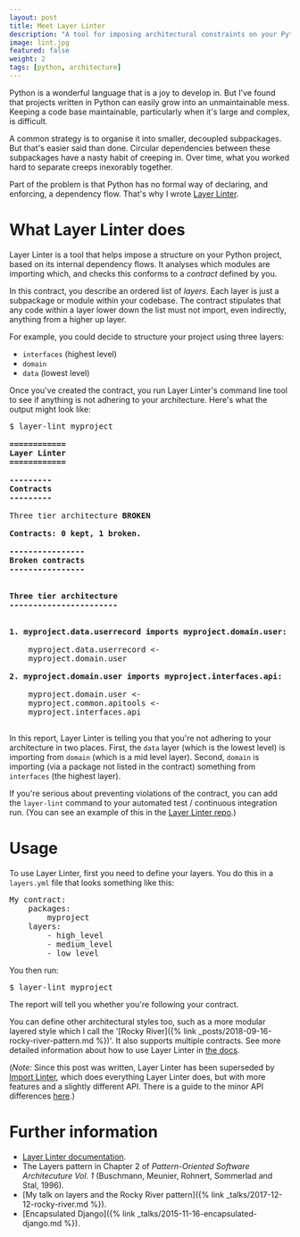 ```yaml
---
layout: post
title: Meet Layer Linter
description: "A tool for imposing architectural constraints on your Python projects."
image: lint.jpg
featured: false
weight: 2
tags: [python, architecture]
---
```

Python is a wonderful language that is a joy to develop in. But I've found that
projects written in Python can easily grow into an unmaintainable mess. Keeping a code base maintainable, particularly when it's large and
complex, is difficult.

A common strategy is to organise it into smaller, decoupled
subpackages. But that's easier said than done. Circular dependencies between these subpackages
have a nasty habit of creeping in. Over time, what you worked hard to separate
 creeps inexorably together.

Part of the problem is that Python has no formal way of declaring, and enforcing,
a dependency flow. That's why I wrote [Layer Linter](https://github.com/seddonym/layer_linter).

# What Layer Linter does

Layer Linter is a tool that helps impose a structure on your Python project, based on its 
internal dependency flows. It analyses which modules are importing which, and
checks this conforms to a *contract* defined by you.

In this contract, you describe an ordered list of *layers*. Each layer is just a subpackage or module
within your codebase. The contract stipulates that any code within a layer lower down the list
must not import, even indirectly, anything from a higher up layer.

For example, you could decide to structure your project using three layers:

- ``interfaces`` (highest level)
- ``domain``
- ``data`` (lowest level)

Once you've created the contract, you run Layer Linter's command line tool to see if anything is not adhering
to your architecture. Here's what the output might look like:

<pre class="console">
$ layer-lint myproject
<strong>
============
Layer Linter
============

---------
Contracts
---------
</strong>
Three tier architecture <strong class='error'>BROKEN</strong>
<div class='error'><strong>
Contracts: 0 kept, 1 broken.

----------------
Broken contracts
----------------


Three tier architecture
-----------------------
</strong>

<strong>1. myproject.data.userrecord imports myproject.domain.user:</strong>

    myproject.data.userrecord <-
    myproject.domain.user

<strong>2. myproject.domain.user imports myproject.interfaces.api:</strong>

    myproject.domain.user <-
    myproject.common.apitools <-
    myproject.interfaces.api
</div>
</pre>

In this report, Layer Linter is telling you that you're not
adhering to your architecture in two places. First, the `data` layer
(which is the lowest level) is importing from `domain` (which is a mid level layer).
Second, `domain` is importing (via a package not listed in the contract) something
from `interfaces` (the highest layer).

If you're serious about preventing violations of the contract, you can add
the `layer-lint` command to your automated test / continuous integration run. (You can
see an example of this in the [Layer Linter repo](https://github.com/seddonym/layer_linter/blob/master/tox.ini).)

# Usage

To use Layer Linter, first you need to define your layers. You do this in a ``layers.yml``
file that looks something like this:

<pre>
My contract:
    packages:
        myproject
    layers:
        - high_level
        - medium_level
        - low_level
</pre>

You then run:

<pre>
$ layer-lint myproject
</pre>

The report will tell you whether you're following your contract.

You can define other architectural styles too, such as a more
modular layered style which I call the '[Rocky River]({% link _posts/2018-09-16-rocky-river-pattern.md %})'. It also supports multiple
contracts. See more detailed information about how to use Layer Linter in [the docs](https://layer-linter.readthedocs.io/en/latest/usage.html).

(*Note:* Since this post was written, Layer Linter has been superseded by
[Import Linter](https://import-linter.readthedocs.io), which does everything Layer Linter does, but with more features
and a slightly different API. There is a guide to the minor API differences
[here](https://layer-linter.readthedocs.io/en/latest/migrating-to-import-linter.html).)


# Further information

- [Layer Linter documentation](https://layer-linter.readthedocs.io).
- The Layers pattern in Chapter 2 of <em>Pattern-Oriented Software Architecuture Vol. 1</em> (Buschmann, Meunier, Rohnert, Sommerlad and Stal, 1996).
- [My talk on layers and the Rocky River pattern]({% link _talks/2017-12-12-rocky-river.md %}).
- [Encapsulated Django]({% link _talks/2015-11-16-encapsulated-django.md %}).



